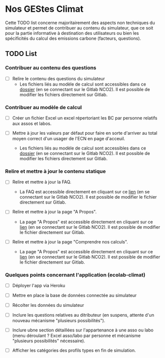 # Nos GEStes Climat

Cette TODO list concerne majoritairement des aspects non techniques du simulateur et permet de contribuer au contenu du simulateur, que ce soit pour la partie informative à destination des utilisateurs ou bien les spécificités du calcul des emissions carbone (facteurs, questions).

## TODO List

### Contribuer au contenu des questions

- [ ] Relire le contenu des questions du simulateur
  - Les fichiers liés au modèle de calcul sont accessibles dans ce [dossier](https://git.gem.ec-nantes.fr/opcarbone/ecolab-data/data) (en se connectant sur le Gitlab NCO2). Il est possible de modifier les fichiers directement sur Gitlab.

### Contribuer au modèle de calcul

- [ ] Créer un fichier Excel un excel répertoriant les BC par personne relatifs aux assos et labos.

- [ ] Mettre à jour les valeurs par défaut pour faire en sorte d'arriver au total moyen correct d'un usager de l'ECN en page d'acceuil.
  - Les fichiers liés au modèle de calcul sont accessibles dans ce [dossier](https://git.gem.ec-nantes.fr/opcarbone/ecolab-data/data) (en se connectant sur le Gitlab NCO2). Il est possible de modifier les fichiers directement sur Gitlab.

### Relire et mettre à jour le contenu statique

- [ ] Relire et mettre à jour la FAQ.
  - La FAQ est accessible directement en cliquant sur ce [lien](https://git.gem.ec-nantes.fr/opcarbone/ecolab-climat/blob/master/source/sites/publicodes/FAQ.md) (en se connectant sur le Gitlab NCO2). Il est possible de modifier le fichier directement sur Gitlab.

- [ ] Relire et mettre à jour la page "A Propos".
  - La page "A Propos" est accessible directement en cliquant sur ce [lien](https://git.gem.ec-nantes.fr/opcarbone/ecolab-climat/blob/master/source/sites/publicodes/about.md) (en se connectant sur le Gitlab NCO2). Il est possible de modifier le fichier directement sur Gitlab.

- [ ] Relire et mettre à jour la page "Comprendre nos calculs".
  - La page "A Propos" est accessible directement en cliquant sur ce [lien](https://git.gem.ec-nantes.fr/opcarbone/ecolab-climat/blob/master/source/sites/mon-entreprise.fr/pages/Documentation/RulesList.tsx) (en se connectant sur le Gitlab NCO2). Il est possible de modifier le fichier directement sur Gitlab.
  

### Quelques points concernant l'application (ecolab-climat)

- [ ] Déployer l'app via Heroku

- [ ] Mettre en place la base de données connectée au simulateur

- [ ] Récolter les données du simulateur

- [ ] Inclure les questions relatives au ditributeur (en suspens, attente d'un nouveau mécanisme "plusieurs possibilités").

- [ ] Inclure ubne section détaillées sur l'appartenance à une asso ou labo (menu déroulant ? Excel asso/labo par personne et mécanisme "plusieurs possibilités" nécessaire).

- [ ] Afficher les catégories des profils types en fin de simulation.

